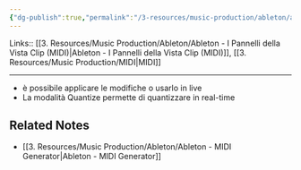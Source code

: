 ```yaml
---
{"dg-publish":true,"permalink":"/3-resources/music-production/ableton/ableton-midi-transform/","tags":["type/note"]}
---
```


Links:: [[3. Resources/Music Production/Ableton/Ableton - I Pannelli della Vista Clip (MIDI)\|Ableton - I Pannelli della Vista Clip (MIDI)]], [[3. Resources/Music Production/MIDI\|MIDI]]

---

- è possibile applicare le modifiche o usarlo in live
- La modalità Quantize permette di quantizzare in real-time




## Related Notes

- [[3. Resources/Music Production/Ableton/Ableton - MIDI Generator\|Ableton - MIDI Generator]]